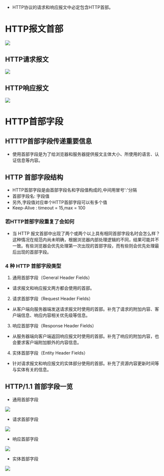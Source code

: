 * HTTP协议的请求和响应报文中必定包含HTTP首部。
# HTTP报文首部
![](https://raw.githubusercontent.com/1391020381/Web-Foundation/master/articles/HTTP%E3%80%81TCP%E3%80%81IP/img/HTTP%E6%8A%A5%E6%96%87%E7%9A%84%E7%BB%93%E6%9E%84.png)
## HTTP请求报文

![](https://raw.githubusercontent.com/1391020381/Web-Foundation/master/articles/HTTP%E3%80%81TCP%E3%80%81IP/img/HTTP%E8%AF%B7%E6%B1%82%E6%8A%A5%E6%96%87.png)
## HTTP响应报文

![](https://raw.githubusercontent.com/1391020381/Web-Foundation/master/articles/HTTP%E3%80%81TCP%E3%80%81IP/img/HTTP%E5%93%8D%E5%BA%94%E6%8A%A5%E6%96%87.png)
# HTTP首部字段

## HTTTP首部字段传递重要信息
* 使用首部字段是为了给浏览器和服务器提供报文主体大小、所使用的语言、认证信息等内容。

## HTTP 首部字段结构
* HTTP首部字段是由首部字段名和字段值构成的,中间用冒号':'分隔
* 首部字段名: 字段值
* 另外,字段值对应单个HTTP首部字段可以有多个值
* Keep-Alive : timeout = 15,max = 100

### 若HTTP首部字段重复了会如何
*  当 HTTP 报文首部中出现了两个或两个以上具有相同首部字段名时会怎么样？这种情况在规范内尚未明确，根据浏览器内部处理逻辑的不同，结果可能并不一致。有些浏览器会优先处理第一次出现的首部字段，而有些则会优先处理最后出现的首部字段。
### 4 种 HTTP 首部字段类型
1. 通用首部字段（General Header Fields）
* 请求报文和响应报文两方都会使用的首部。
2. 请求首部字段（Request Header Fields）
* 从客户端向服务器端发送请求报文时使用的首部。补充了请求的附加内容、客户端信息、响应内容相关优先级等信息。
3. 响应首部字段（Response Header Fields）
* 从服务器端向客户端返回响应报文时使用的首部。补充了响应的附加内容，也会要求客户端附加额外的内容信息。
4. 实体首部字段（Entity Header Fields）
* 针对请求报文和响应报文的实体部分使用的首部。补充了资源内容更新时间等与实体有关的信息。
## HTTP/1.1 首部字段一览
* 通用首部字段

![](https://raw.githubusercontent.com/1391020381/Web-Foundation/master/articles/HTTP%E3%80%81TCP%E3%80%81IP/img/%E9%80%9A%E7%94%A8%E9%A6%96%E9%83%A8%E5%AD%97%E6%AE%B5.png)

* 请求首部字段

![](https://raw.githubusercontent.com/1391020381/Web-Foundation/master/articles/HTTP%E3%80%81TCP%E3%80%81IP/img/%E8%AF%B7%E6%B1%82%E9%A6%96%E9%83%A8%E5%AD%97%E6%AE%B5.png)

* 响应首部字段

![](https://raw.githubusercontent.com/1391020381/Web-Foundation/master/articles/HTTP%E3%80%81TCP%E3%80%81IP/img/%E5%93%8D%E5%BA%94%E9%A6%96%E9%83%A8%E5%AD%97%E6%AE%B5.png)

* 实体首部字段

![](https://raw.githubusercontent.com/1391020381/Web-Foundation/master/articles/HTTP%E3%80%81TCP%E3%80%81IP/img/%E5%AE%9E%E4%BD%93%E9%A6%96%E9%83%A8.png)
